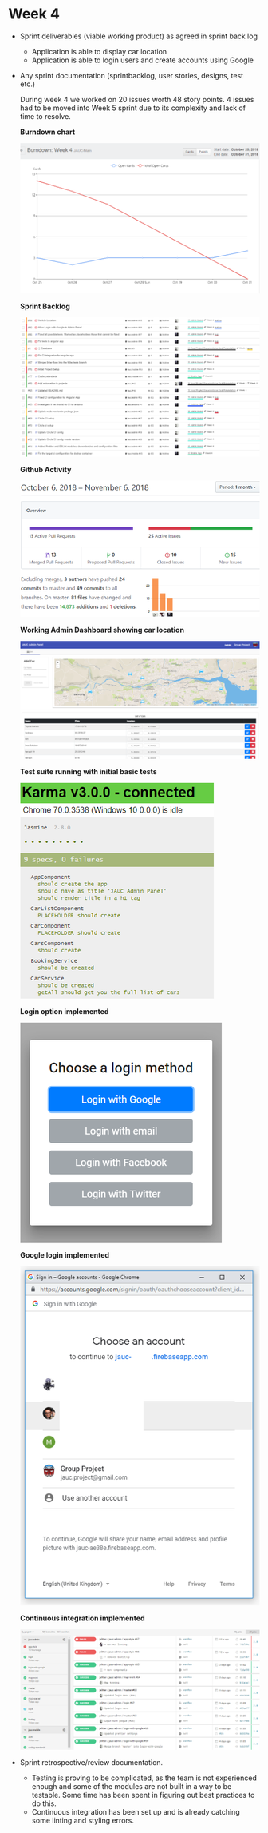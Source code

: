 # Week 4

- Sprint deliverables (viable working product) as agreed in sprint back log

  - Application is able to display car location
  - Application is able to login users and create accounts using Google

- Any sprint documentation (sprintbacklog, user stories, designs, test etc.)

  During week 4 we worked on 20 issues worth 48 story points. 4 issues had to be moved into Week 5 sprint due to its complexity and lack of time to resolve.

  **Burndown chart**

  ![Burndown chart](../assets/img/week4-burndown.png)

  **Sprint Backlog**

  ![Sprint Backlog](../assets/img/week4-backlog.png)

  **Github Activity**

  ![Github Insights](../assets/img/week4-to-1-github-activity.png)

  **Working Admin Dashboard showing car location**

  ![Working Admin Dashboard showing car location](../assets/img/week4-admin-dashboard.png)

  **Test suite running with initial basic tests**

  ![Test suite running with initial basic tests](../assets/img/week4-admin-tests.png)

  **Login option implemented**

  ![Login option implemented](../assets/img/week4-login-options.png)

  **Google login implemented**

  ![Google login implemented](../assets/img/week4-login-google.png)

  **Continuous integration implemented**

  ![Continuous integration implemented](../assets/img/week4-ci.png)

- Sprint retrospective/review documentation.

  - Testing is proving to be complicated, as the team is not experienced enough and some of the modules are not built in a way to be testable. Some time has been spent in figuring out best practices to do this.
  - Continuous integration has been set up and is already catching some linting and styling errors.
